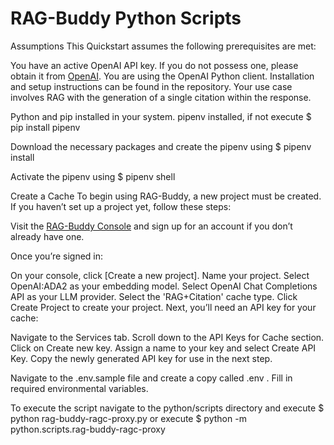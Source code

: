 # RAG-Buddy Python Scripts

Assumptions
This Quickstart assumes the following prerequisites are met:

You have an active OpenAI API key. If you do not possess one, please obtain it from [OpenAI]('https://platform.openai.com/api-keys').
You are using the OpenAI Python client. Installation and setup instructions can be found in the repository.
Your use case involves RAG with the generation of a single citation within the response.

Python and pip installed in your system.
pipenv installed, if not execute $ pip install pipenv

Download the necessary packages and create the pipenv using $ pipenv install

Activate the pipenv using $ pipenv shell

Create a Cache
To begin using RAG-Buddy, a new project must be created. If you haven’t set up a project yet, follow these steps:

Visit the [RAG-Buddy Console]('https://www.ragbuddy.ai/') and sign up for an account if you don’t already have one.

Once you’re signed in:

On your console, click [Create a new project].
Name your project.
Select OpenAI:ADA2 as your embedding model.
Select OpenAI Chat Completions API as your LLM provider.
Select the 'RAG+Citation' cache type.
Click Create Project to create your project.
Next, you’ll need an API key for your cache:

Navigate to the Services tab.
Scroll down to the API Keys for Cache section.
Click on Create new key.
Assign a name to your key and select Create API Key.
Copy the newly generated API key for use in the next step.

Navigate to the .env.sample file and create a copy called .env . Fill in required environmental variables.

To execute the script navigate to the python/scripts directory and execute $ python rag-buddy-ragc-proxy.py or execute $ python -m python.scripts.rag-buddy-ragc-proxy 